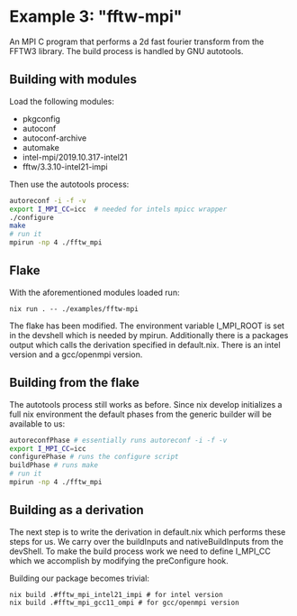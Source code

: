 # Example 3: "fftw-mpi"

An MPI C program that performs a 2d fast fourier transform from the FFTW3 library. The build process is handled by GNU autotools.

## Building with modules

Load the following modules:
* pkgconfig
* autoconf
* autoconf-archive
* automake
* intel-mpi/2019.10.317-intel21
* fftw/3.3.10-intel21-impi

Then use the autotools process:

```bash
autoreconf -i -f -v
export I_MPI_CC=icc  # needed for intels mpicc wrapper
./configure
make
# run it
mpirun -np 4 ./fftw_mpi
```

## Flake

With the aforementioned modules loaded run:

```
nix run . -- ./examples/fftw-mpi
```

The flake has been modified. The environment variable I_MPI_ROOT is set in the devshell which is needed by mpirun. Additionally there is a packages output which calls the derivation specified in default.nix. There is an intel version and a gcc/openmpi version.

## Building from the flake

The autotools process still works as before. Since nix develop initializes a full nix environment the default phases from the generic builder will be available to us:

```bash
autoreconfPhase # essentially runs autoreconf -i -f -v
export I_MPI_CC=icc
configurePhase # runs the configure script
buildPhase # runs make
# run it
mpirun -np 4 ./fftw_mpi
```

## Building as a derivation

The next step is to write the derivation in default.nix which performs these steps for us. We carry over the buildInputs and nativeBuildInputs from the devShell. To make the build process work we need to define I_MPI_CC which we accomplish by modifying the preConfigure hook.

Building our package becomes trivial:

```
nix build .#fftw_mpi_intel21_impi # for intel version
nix build .#fftw_mpi_gcc11_ompi # for gcc/openmpi version
```
